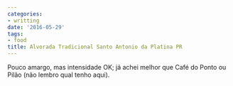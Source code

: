 ```yaml
---
categories:
- writting
date: '2016-05-29'
tags:
- food
title: Alvorada Tradicional Santo Antonio da Platina PR
---
```


Pouco amargo, mas intensidade OK; já achei melhor que Café do Ponto ou Pilão (não lembro qual tenho aqui).

